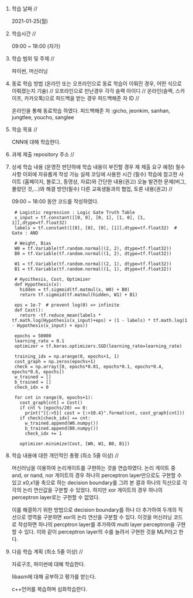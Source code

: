 1. 학습 날짜 // 

    2021-01-25(월)
 
2. 학습시간 // 

    09:00 ~ 18:00 (자가)
    
3. 학습 범위 및 주제 // 
    
    파이썬, 머신러닝
    
4. 동료 학습 방법 (온라인 또는 오프라인으로 동료 학습이 이뤄진 경우, 어떤 식으로 이뤄졌는지 기술) // 오프라인으로 만난경우 각각 슬랙 아이디 // 온라인(슬랙, 스카이프, 카카오톡)으로 피드백을 받는 경우 피드백해준 자 ID // 

    온라인을 통해 동료학습 하였다.  피드백해준 자 :gicho, jeonkim, sanhan, jungtlee, youcho, sanglee

5. 학습 목표 //

    CNN에 대해 학습한다.
    
6. 과제 제출 repository 주소 // 
    
    
    
7. 상세 학습 내용 (운영진 판단하에 학습 내용이 부진할 경우 재 제출 요구 예정) 필수사항 이외에 자유롭게 작성 가능 실제 코딩에 사용한 시간 (필수) 학습에 참고한 사이트 (홈페이지, 블로그, 동영상, 자료)와 간단한 내용(권고) 오늘 발견한 문제(버그, 몰랐던 것,...)와 해결 방안(필수) 다른 교육생들과의 협업, 토론 내용(권고) //
    
    09:00 ~ 18:00 동안 코드를 작성하였다.

        # Logistic regression : Logic Gate Truth Table
        x_input = tf.constant([[0, 0], [0, 1], [1, 0], [1, 1]],dtype=tf.float32)
        labels = tf.constant([[0], [0], [0], [1]],dtype=tf.float32)  # Gate : AND
        
        # Weight, Bias
        W0 = tf.Variable(tf.random.normal((2, 2), dtype=tf.float32))
        B0 = tf.Variable(tf.random.normal((1, 2), dtype=tf.float32))

        W1 = tf.Variable(tf.random.normal((2, 1), dtype=tf.float32))
        B1 = tf.Variable(tf.random.normal((1, 1), dtype=tf.float32))

        # Hyoithesis, Cost, Optimizer
        def Hypothesis(x):
          hidden = tf.sigmoid(tf.matmul(x, W0) + B0)  
          return tf.sigmoid(tf.matmul(hidden, W1) + B1)

        eps = 1e-7  # prevent log(0) => infinite
        def Cost():
          return -tf.reduce_mean(labels * tf.math.log(Hypothesis(x_input)+eps) + (1 - labels) * tf.math.log(1 - Hypothesis(x_input) + eps)) 

        epochs = 50000
        learning_rate = 0.1
        optimizer = tf.keras.optimizers.SGD(learning_rate=learning_rate)

        training_idx = np.arange(0, epochs+1, 1)
        cost_graph = np.zeros(epochs+1)
        check = np.array([0, epochs*0.01, epochs*0.1, epochs*0.4, epochs*0.6, epochs])
        w_trained = []
        b_trained = []
        check_idx = 0

        for cnt in range(0, epochs+1):
          cost_graph[cnt] = Cost()
          if cnt % (epochs/20) == 0:
            print("[{:>5}] cost = {:>10.4}".format(cnt, cost_graph[cnt]))
          if check[check_idx] == cnt:
            w_trained.append(W0.numpy())
            b_trained.append(B0.numpy())
            check_idx += 1

          optimizer.minimize(Cost, [W0, W1, B0, B1])
  
8. 학습 내용에 대한 개인적인 총평 (최소 5줄 이상) //

    머신러닝을 이용하여 논리게이트를 구현하는 것을 연습하였다. 논리 게이트 중 and, or nand, nor 게이트의 경우 하나의 perceptron layer만으로도 구현할 수 있고 x0,x1을 축으로 하는 decision boundary를 그려 본 결과 하나의 직선으로 각각의 논리 연산값을 구분할 수 있었다. 하지만 xor 게이트의 경우 하나의 perceptron layer로는 구현할 수 없었다. 
    
    이를 해결하기 위한 방법으로 decision boundary를 하나 더 추가하여 두개의 직선으로 영역을 구분하면 xor의 논리 연산을 구분할 수 있다. 이것을 머신러닝 코드로 작성하면 하나의 percptron layer를 추가하여 multi layer perceptron을 구현할 수 있다. 이와 같이 perceptron layer의 수를 늘려서 구현한 것을 MLP라고 한다.
    
9. 다음 학습 계획 (최소 5줄 이상) // 
    
    자료구조, 파이썬에 대해 학습한다.
    
    libasm에 대해 공부하고 평가를 받는다.
    
    c++언어를 복습하며 심화학습한다.